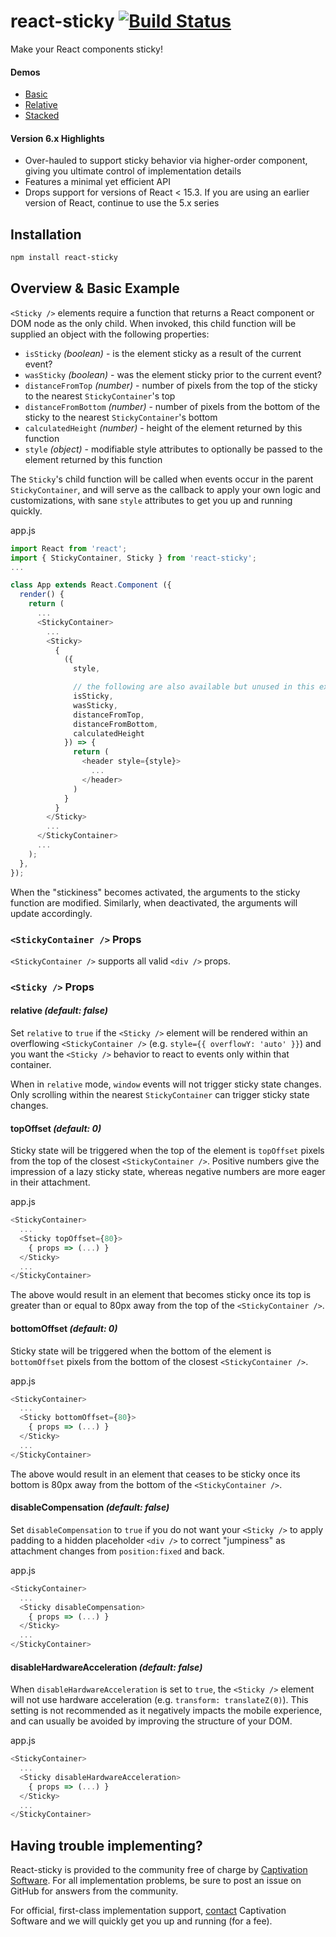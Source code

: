 react-sticky [![Build Status](https://travis-ci.org/captivationsoftware/react-sticky.svg?branch=master)](https://travis-ci.org/captivationsoftware/react-sticky)
============

Make your React components sticky!

#### Demos
  - [Basic](http://rawgit.com/captivationsoftware/react-sticky/master/examples/basic/index.html)
  - [Relative](http://rawgit.com/captivationsoftware/react-sticky/master/examples/relative/index.html)
  - [Stacked](http://rawgit.com/captivationsoftware/react-sticky/master/examples/stacked/index.html)

#### Version 6.x Highlights
  - Over-hauled to support sticky behavior via higher-order component, giving you ultimate control of implementation details
  - Features a minimal yet efficient API
  - Drops support for versions of React < 15.3. If you are using an earlier version of React, continue to use the 5.x series

## Installation
```sh
npm install react-sticky
```

## Overview & Basic Example
`<Sticky />` elements require a function that returns a React component or DOM node as the only child. When invoked, this child function will be supplied an object with the following properties:
 - `isSticky` _(boolean)_ - is the element sticky as a result of the current event?
 - `wasSticky` _(boolean)_ - was the element sticky prior to the current event?
 - `distanceFromTop` _(number)_ - number of pixels from the top of the sticky to the nearest `StickyContainer`'s top
 - `distanceFromBottom` _(number)_ - number of pixels from the bottom of the sticky to the nearest `StickyContainer`'s bottom
 - `calculatedHeight` _(number)_ - height of the element returned by this function
 - `style` _(object)_ - modifiable style attributes to optionally be passed to the element returned by this function

The `Sticky`'s child function will be called when events occur in the parent `StickyContainer`,
and will serve as the callback to apply your own logic and customizations, with sane `style` attributes
to get you up and running quickly.  

app.js
```js
import React from 'react';
import { StickyContainer, Sticky } from 'react-sticky';
...

class App extends React.Component ({
  render() {
    return (
      ...
      <StickyContainer>
        ...
        <Sticky>
          {
            ({
              style,

              // the following are also available but unused in this example
              isSticky,
              wasSticky,
              distanceFromTop,
              distanceFromBottom,
              calculatedHeight
            }) => {
              return (
                <header style={style}>
                  ...
                </header>
              )
            }
          }
        </Sticky>
        ...
      </StickyContainer>
      ...
    );
  },
});

```

When the "stickiness" becomes activated, the arguments to the sticky function
are modified. Similarly, when deactivated, the arguments will update accordingly.

### `<StickyContainer />` Props
`<StickyContainer />` supports all valid `<div />` props.  

### `<Sticky />` Props

#### relative _(default: false)_
Set `relative` to `true` if the `<Sticky />` element will be rendered within
an overflowing `<StickyContainer />` (e.g. `style={{ overflowY: 'auto' }}`) and you want
the `<Sticky />` behavior to react to events only within that container.

When in `relative` mode, `window` events will not trigger sticky state changes. Only scrolling
within the nearest `StickyContainer` can trigger sticky state changes.

#### topOffset _(default: 0)_
Sticky state will be triggered when the top of the element is `topOffset` pixels from the top of the closest `<StickyContainer />`. Positive numbers give the impression of a lazy sticky state, whereas negative numbers are more eager in their attachment.

app.js
```js
<StickyContainer>
  ...
  <Sticky topOffset={80}>
    { props => (...) }
  </Sticky>
  ...
</StickyContainer>
```

The above would result in an element that becomes sticky once its top is greater than or equal to 80px away from the top of the `<StickyContainer />`.

#### bottomOffset _(default: 0)_
Sticky state will be triggered when the bottom of the element is `bottomOffset` pixels from the bottom of the closest `<StickyContainer />`.

app.js
```js
<StickyContainer>
  ...
  <Sticky bottomOffset={80}>
    { props => (...) }
  </Sticky>
  ...
</StickyContainer>
```

The above would result in an element that ceases to be sticky once its bottom is 80px away from the bottom of the `<StickyContainer />`.

#### disableCompensation _(default: false)_
Set `disableCompensation` to `true` if you do not want your `<Sticky />` to apply padding to
a hidden placeholder `<div />` to correct "jumpiness" as attachment changes from `position:fixed`
and back.

app.js
```js
<StickyContainer>
  ...
  <Sticky disableCompensation>
    { props => (...) }
  </Sticky>
  ...
</StickyContainer>
```

#### disableHardwareAcceleration _(default: false)_
When `disableHardwareAcceleration` is set to `true`, the `<Sticky />` element will not use hardware acceleration (e.g. `transform: translateZ(0)`). This setting is not recommended as it negatively impacts
the mobile experience, and can usually be avoided by improving the structure of your DOM.

app.js
```js
<StickyContainer>
  ...
  <Sticky disableHardwareAcceleration>
    { props => (...) }
  </Sticky>
  ...
</StickyContainer>
```

## Having trouble implementing?
React-sticky is provided to the community free of charge by [Captivation Software](https://www.captivationsoftware.com). For all implementation problems,
be sure to post an issue on GitHub for answers from the community.

For official, first-class implementation support, [contact](mailto:info@captivationsoftware.com)
Captivation Software and we will quickly get you up and running (for a fee).
